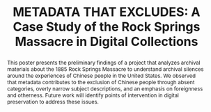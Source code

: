 ---
abstract: This poster presents the preliminary findings of a project that analyzes
  archival materials about the 1885 Rock Springs Massacre to understand archival silences
  around the experiences of Chinese people in the United States. We observed that
  metadata contributes to the exclusion of Chinese people through absent categories,
  overly narrow subject descriptions, and an emphasis on foreignness and otherness.
  Future work will identify points of intervention in digital preservation to address
  these issues.
creators:
- Han, Yingying
- Han, Ruohua
- Wickett, Karen M.
date: null
document_url: https://www.ideals.illinois.edu/items/128273/bitstreams/428911/data.pdf
grand_parent: iPRES
institutions: []
keywords:
- metadata
- digital collections
- archival silence
landing_page_url: https://hdl.handle.net/2142/121069
language: eng
layout: publication
license: CC-BY 4.0 International
notes_url: null
parent: iPRES 2023
presentation_url: null
publication_type: unknown
size: null
source_name: iPRES
title: 'METADATA THAT EXCLUDES: A Case Study of the Rock Springs Massacre in Digital
  Collections'
year: 2023
---
